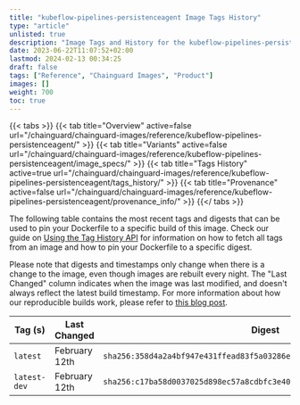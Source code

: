 ```yaml
---
title: "kubeflow-pipelines-persistenceagent Image Tags History"
type: "article"
unlisted: true
description: "Image Tags and History for the kubeflow-pipelines-persistenceagent Chainguard Image"
date: 2023-06-22T11:07:52+02:00
lastmod: 2024-02-13 00:34:25
draft: false
tags: ["Reference", "Chainguard Images", "Product"]
images: []
weight: 700
toc: true
---
```


{{< tabs >}}
{{< tab title="Overview" active=false url="/chainguard/chainguard-images/reference/kubeflow-pipelines-persistenceagent/" >}}
{{< tab title="Variants" active=false url="/chainguard/chainguard-images/reference/kubeflow-pipelines-persistenceagent/image_specs/" >}}
{{< tab title="Tags History" active=true url="/chainguard/chainguard-images/reference/kubeflow-pipelines-persistenceagent/tags_history/" >}}
{{< tab title="Provenance" active=false url="/chainguard/chainguard-images/reference/kubeflow-pipelines-persistenceagent/provenance_info/" >}}
{{</ tabs >}}

The following table contains the most recent tags and digests that can be used to pin your Dockerfile to a specific build of this image. Check our guide on [Using the Tag History API](/chainguard/chainguard-images/using-the-tag-history-api/) for information on how to fetch all tags from an image and how to pin your Dockerfile to a specific digest.

Please note that digests and timestamps only change when there is a change to the image, even though images are rebuilt every night. The "Last Changed" column indicates when the image was last modified, and doesn't always reflect the latest build timestamp. For more information about how our reproducible builds work, please refer to [this blog post](https://www.chainguard.dev/unchained/reproducing-chainguards-reproducible-image-builds).

| Tag (s)       | Last Changed  | Digest                                                                    |
|---------------|---------------|---------------------------------------------------------------------------|
|  `latest`     | February 12th | `sha256:358d4a2a4bf947e431ffead83f5a03286e166db7fb1bba814a5aab5e06c55f66` |
|  `latest-dev` | February 12th | `sha256:c17ba58d0037025d898ec57a8cdbfc3e40795c4c6164cccce0fcc5c435ecf4cb` |

